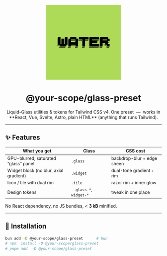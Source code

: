 <p align="center">
  <img src="public/logo.png" width="240" alt="Glass Preset Logo">
</p>

<h1 align="center">@your-scope/glass-preset</h1>
<p align="center">
  Liquid-Glass utilities &amp; tokens for Tailwind CSS v4.  
  One preset &nbsp;—&nbsp; works in **React, Vue, Svelte, Astro, plain HTML** (anything that runs Tailwind).
</p>

---

## ✨ Features
| What you get | Class | CSS cost |
|--------------|-------|----------|
| GPU-blurred, saturated “glass” panel | `.glass` | backdrop-blur + edge sheen |
| Widget block (no blur, axial gradient) | `.widget` | dual-tone gradient + rim |
| Icon / tile with dual rim | `.tile` | razor rim + inner glow |
| Design tokens | `--glass-*`, `--widget-*` | tweak in one place |

No React dependency, no JS bundles, < **3 kB** minified.

---

## 🔧 Installation

```bash
bun add -D @your-scope/glass-preset      # bun
# npm  install -D @your-scope/glass-preset
# pnpm add  -D @your-scope/glass-preset